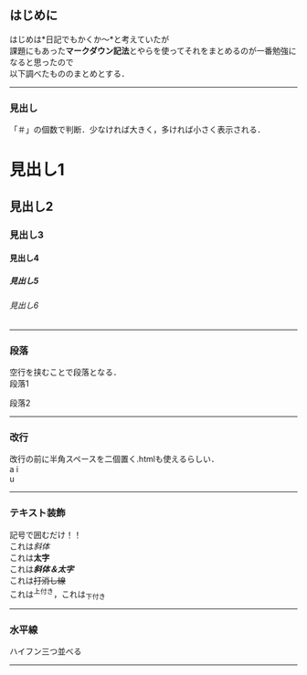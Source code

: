 ## はじめに

  はじめは*日記でもかくか～*と考えていたが  
  課題にもあった**マークダウン記法**とやらを使ってそれをまとめるのが一番勉強になると思ったので  
  以下調べたもののまとめとする．
 
  ___
 
  ### 見出し 
  「＃」の個数で判断．少なければ大きく，多ければ小さく表示される． 
  # 見出し1
  ## 見出し2
  ### 見出し3
  #### 見出し4
  ##### 見出し5
  ###### 見出し6
   ___
  ### 段落 
  空行を挟むことで段落となる．  
  段落1
  
  段落2
  ___
  ### 改行
  改行の前に半角スペースを二個置く.htmlも使えるらしい．  
  a
  i  
  u
  ___
  ### テキスト装飾  
  記号で囲むだけ！！  
  これは*斜体*   
  これは**太字**    
  これは***斜体＆太字***   
  これは~~打消し線~~    
  これは<sup>上付き</sup>，これは<sub>下付き</sub>  
  
  ___
  ### 水平線
  ハイフン三つ並べる  
  ___
